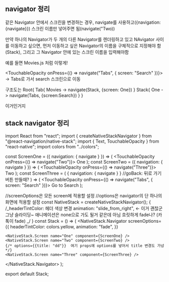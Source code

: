 ## navigator 정리

같은 Navigator 안에서 스크린을 변경하는 경우, navigate를 사용하고({navigation:{navigate}})
스크린 이름만 넣어주면 됨(navigate("Two))

만약 하나의 Navigator가 두 개의 다른 Navigator를 렌더링하고 있고 NAvigator 사이를 이동하고 싶으면,
먼저 이동하고 싶은 Navigator의 이름을 구체적으로 지정해야 함(Stack), 그리고 그 Navigator 안에 있는 스크린 이름을 입력해야함

예를 들면 Movies.js 처럼 이렇게!

<!-- export default function Movies({ navigation: { navigate } }) {
  return (
    <TouchableOpacity
      onPress={() => navigate("Stack", { screen: "Three" })}
      style={{ flex: 1, justifyContent: "center", alignItems: "center" }}
    >
      <Text>Movies</Text>
    </TouchableOpacity>
  );
} -->

<TouchableOpacity onPress={() => navigate("Tabs", { screen: "Search" })}>
-> Tabs로 가서 search 스크린으로 이동

구조도는
Root{
Tab{
Movies -> navigate(Stack, {screen: One})
}
Stack{
One -> navigate(Tabs, {screen:Search})
}
}

이거인거지

## stack navigator 정리

import React from "react";
import { createNativeStackNavigator } from "@react-navigation/native-stack";
import { Text, TouchableOpacity } from "react-native";
import colors from "../colors";

const ScreenOne = ({ navigation: { navigate } }) => (
<TouchableOpacity onPress={() => navigate("Two")}>
<Text>One</Text>
</TouchableOpacity>
);
const ScreenTwo = ({ navigation: { navigate } }) => (
<TouchableOpacity onPress={() => navigate("Three")}>
<Text>Two</Text>
</TouchableOpacity>
);
const ScreenThree = (
{ navigation: { navigate } } //goBack: 뒤로 가기 버튼 만들때?
) => (
<TouchableOpacity onPress={() => navigate("Tabs", { screen: "Search" })}>
<Text>Go to Search</Text>
</TouchableOpacity>
);

//screenOptions은 모든 screen에 적용할 설정
//options은 navigator의 단 하나의 화면에 적용할 설정
const NativeStack = createNativeStackNavigator();
{
/_headerTintColor: 헤더 색상 변경
animation: "slide_from_right", <- 이거 괜찮군 그냥 슬라이딩~
애니메이션은 none으로 가도 될거 같은데 아님 흐릿하게 fade나? (카톡이 fade)
_/
}
const Stack = () => (
<NativeStack.Navigator
screenOptions={{
      headerTintColor: colors.yellow,
      animation: "fade",
    }}

>

    <NativeStack.Screen name="One" component={ScreenOne} />
    <NativeStack.Screen name="Two" component={ScreenTwo} />
    {/* options={{title: "dd"}}  여기 props에 options를 넣어서 title 변경도 가넝*/}
    <NativeStack.Screen name="Three" component={ScreenThree} />

</NativeStack.Navigator>
);

export default Stack;
